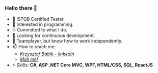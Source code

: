 ### Hello there 👋

- 🔭 ISTQB Certified Tester.
- 🌱 Interested in programming.
- 🔥 Committed to what I do.
- 🚀 Looking for continuous development.
- 🐐 Teamplayer, but know how to work independently.
- 📫 How to reach me:
    - *[Krzysztof Babik - linkedin](https://www.linkedin.com/in/krzysztofbabik/)*
    - *[Mail me!](mailto:krzysztofbabik.kb@gmail.com)*
- ⚡ Skills: <b>C#, ASP .NET Core MVC, WPF, HTML/CSS, SQL, ReactJS</b>
